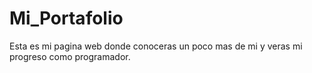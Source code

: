 # Mi_Portafolio
Esta es mi pagina web donde conoceras un poco mas de mi y veras mi progreso como programador.
